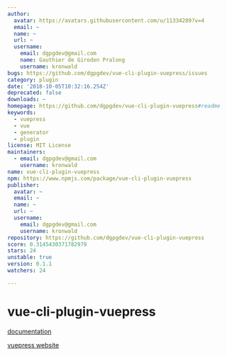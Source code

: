 ```yaml
---
author:
  avatar: https://avatars.githubusercontent.com/u/11334289?v=4
  email: ~
  name: ~
  url: ~
  username:
    email: dgpgdev@gmail.com
    name: Gauthier de Girodon Pralong
    username: kronwald
bugs: https://github.com/dgpgdev/vue-cli-plugin-vuepress/issues
category: plugin
date: '2018-10-05T10:32:16.254Z'
deprecated: false
downloads: ~
homepage: https://github.com/dgpgdev/vue-cli-plugin-vuepress#readme
keywords:
  - vuepress
  - vue
  - generator
  - plugin
license: MIT License
maintainers:
  - email: dgpgdev@gmail.com
    username: kronwald
name: vue-cli-plugin-vuepress
npm: https://www.npmjs.com/package/vue-cli-plugin-vuepress
publisher:
  avatar: ~
  email: ~
  name: ~
  url: ~
  username:
    email: dgpgdev@gmail.com
    username: kronwald
repository: https://github.com/dgpgdev/vue-cli-plugin-vuepress
score: 0.3145430371782979
stars: 24
unstable: true
version: 0.1.1
watchers: 24

---
```


# vue-cli-plugin-vuepress


[documentation](https://dgpgdev.github.io/vue-cli-plugin-vuepress/)


[vuepress website](https://vuepress.vuejs.org)